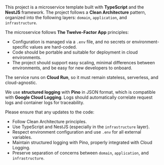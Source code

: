 This project is a microservice template built with **TypeScript** and the **NestJS** framework. The project follows a **Clean Architecture** pattern, organized into the following layers: `domain`, `application`, and `infrastructure`.

The microservice follows **The Twelve-Factor App** principles:
- Configuration is managed via a `.env` file, and no secrets or environment-specific values are hard-coded.
- Code should be portable and suitable for deployment in cloud environments.
- The project should support easy scaling, minimal differences between environments, and be easy for new developers to onboard.

The service runs on **Cloud Run**, so it must remain stateless, serverless, and cloud-agnostic.

We use **structured logging** with **Pino** in JSON format, which is compatible with **Google Cloud Logging**. Logs should automatically correlate request logs and container logs for traceability.

Please ensure that any updates to the code:
- Follow Clean Architecture principles.
- Use TypeScript and NestJS (especially in the `infrastructure` layer).
- Respect environment configuration and use `.env` for all external variables.
- Maintain structured logging with Pino, properly integrated with Cloud Logging.
- Preserve separation of concerns between `domain`, `application`, and `infrastructure`.
